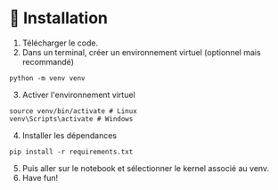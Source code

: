 # 🔌 Installation
1. Télécharger le code.
2. Dans un terminal, créer un environnement virtuel (optionnel mais recommandé)
```
python -m venv venv
```
3. Activer l'environnement virtuel
```
source venv/bin/activate # Linux
venv\Scripts\activate # Windows
```
4. Installer les dépendances
```
pip install -r requirements.txt
```
5. Puis aller sur le notebook et sélectionner le kernel associé au venv.
6. Have fun!